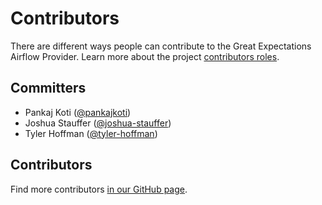 # Contributors

There are different ways people can contribute to the Great Expectations Airflow Provider.
Learn more about the project [contributors roles](./contributor-roles.md).

## Committers

* Pankaj Koti ([@pankajkoti](https://github.com/pankajkoti))
* Joshua Stauffer ([@joshua-stauffer](https://github.com/joshua-stauffer))
* Tyler Hoffman ([@tyler-hoffman](https://github.com/tyler-hoffman))

## Contributors

Find more contributors [in our GitHub page](https://github.com/astronomer/airflow-provider-great-expectations/graphs/contributors).
